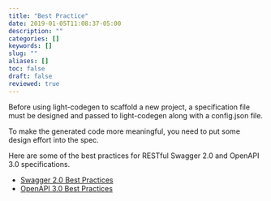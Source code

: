 ```yaml
---
title: "Best Practice"
date: 2019-01-05T11:08:37-05:00
description: ""
categories: []
keywords: []
slug: ""
aliases: []
toc: false
draft: false
reviewed: true
---
```


Before using light-codegen to scaffold a new project, a specification file must be designed and passed to light-codegen along with a config.json file. 

To make the generated code more meaningful, you need to put some design effort into the spec.

Here are some of the best practices for RESTful Swagger 2.0 and OpenAPI 3.0 specifications. 

- [Swagger 2.0 Best Practices](/development/best-practices/swagger2/)
- [OpenAPI 3.0 Best Practices](/development/best-practices/openapi3/)

